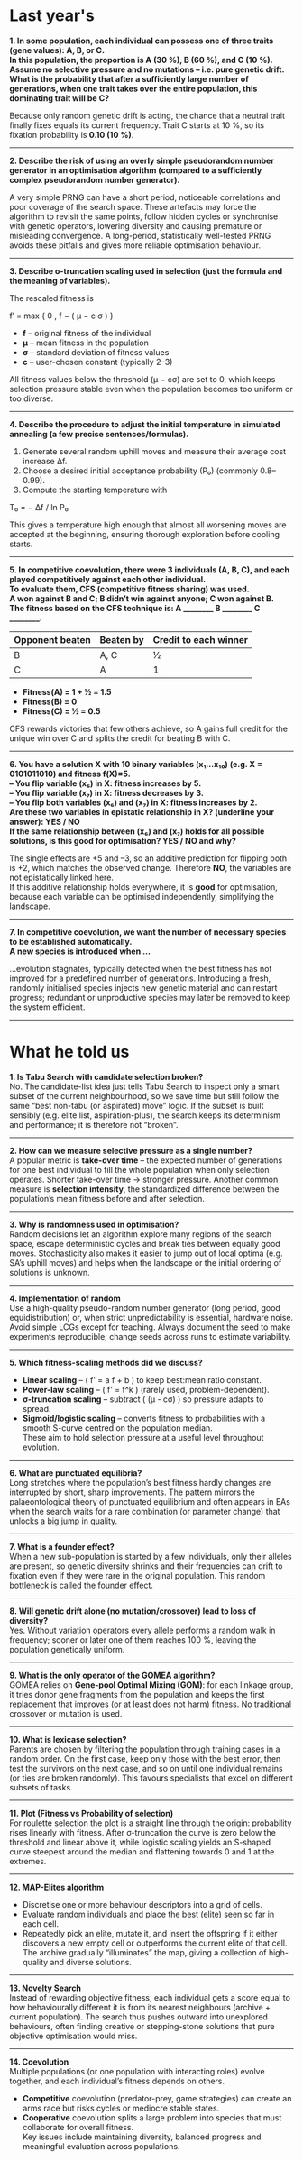 # Last year's

**1. In some population, each individual can possess one of three traits (gene values): A, B, or C.  
In this population, the proportion is A (30 %), B (60 %), and C (10 %).  
Assume no selective pressure and no mutations – i.e. pure genetic drift.  
What is the probability that after a sufficiently large number of generations, when one trait takes over the entire population, this dominating trait will be C?**

Because only random genetic drift is acting, the chance that a neutral trait finally fixes equals its current frequency. Trait C starts at 10 %, so its fixation probability is **0.10 (10 %)**.

---

**2. Describe the risk of using an overly simple pseudorandom number generator in an optimisation algorithm (compared to a sufficiently complex pseudorandom number generator).**

A very simple PRNG can have a short period, noticeable correlations and poor coverage of the search space. These artefacts may force the algorithm to revisit the same points, follow hidden cycles or synchronise with genetic operators, lowering diversity and causing premature or misleading convergence. A long-period, statistically well-tested PRNG avoids these pitfalls and gives more reliable optimisation behaviour.

---

**3. Describe σ-truncation scaling used in selection (just the formula and the meaning of variables).**

The rescaled fitness is

f′ = max { 0 ,  f − ( µ − c·σ ) }

* **f** – original fitness of the individual  
* **µ** – mean fitness in the population  
* **σ** – standard deviation of fitness values  
* **c** – user-chosen constant (typically 2–3)

All fitness values below the threshold \(µ − cσ\) are set to 0, which keeps selection pressure stable even when the population becomes too uniform or too diverse.

---

**4. Describe the procedure to adjust the initial temperature in simulated annealing (a few precise sentences/formulas).**

1. Generate several random uphill moves and measure their average cost increase Δf.  
2. Choose a desired initial acceptance probability \(P₀\) (commonly 0.8–0.99).  
3. Compute the starting temperature with  

T₀ = − Δf / ln P₀

This gives a temperature high enough that almost all worsening moves are accepted at the beginning, ensuring thorough exploration before cooling starts.

---

**5. In competitive coevolution, there were 3 individuals (A, B, C), and each played competitively against each other individual.  
To evaluate them, CFS (competitive fitness sharing) was used.  
A won against B and C; B didn’t win against anyone; C won against B.  
The fitness based on the CFS technique is: A ________  B ________  C ________.**

| Opponent beaten | Beaten by | Credit to each winner |
|-----------------|-----------|-----------------------|
| B               | A, C      | ½                    |
| C               | A         | 1                    |

* **Fitness(A) = 1 + ½ = 1.5**  
* **Fitness(B) = 0**  
* **Fitness(C) = ½ = 0.5**

CFS rewards victories that few others achieve, so A gains full credit for the unique win over C and splits the credit for beating B with C.


---

**6. You have a solution X with 10 binary variables \(x₁…x₁₀\) (e.g. X = 0101011010) and fitness f(X)=5.  
– You flip variable \(x₆\) in X: fitness increases by 5.  
– You flip variable \(x₇\) in X: fitness decreases by 3.  
– You flip both variables \(x₆\) and \(x₇\) in X: fitness increases by 2.  
Are these two variables in epistatic relationship in X? (underline your answer): YES / NO  
If the same relationship between \(x₆\) and \(x₇\) holds for all possible solutions, is this good for optimisation? YES / NO and why?**

The single effects are +5 and –3, so an additive prediction for flipping both is +2, which matches the observed change. Therefore **NO**, the variables are not epistatically linked here.  
If this additive relationship holds everywhere, it is **good** for optimisation, because each variable can be optimised independently, simplifying the landscape.

---

**7. In competitive coevolution, we want the number of necessary species to be established automatically.  
A new species is introduced when …**

…evolution stagnates, typically detected when the best fitness has not improved for a predefined number of generations. Introducing a fresh, randomly initialised species injects new genetic material and can restart progress; redundant or unproductive species may later be removed to keep the system efficient.

---
# What he told us

**1. Is Tabu Search with candidate selection broken?**  
No. The candidate-list idea just tells Tabu Search to inspect only a smart subset of the current neighbourhood, so we save time but still follow the same “best non-tabu (or aspirated) move” logic. If the subset is built sensibly (e.g. elite list, aspiration-plus), the search keeps its determinism and performance; it is therefore not “broken”.

---

**2. How can we measure selective pressure as a single number?**  
A popular metric is **take-over time** – the expected number of generations for one best individual to fill the whole population when only selection operates. Shorter take-over time → stronger pressure. Another common measure is **selection intensity**, the standardized difference between the population’s mean fitness before and after selection.

---

**3. Why is randomness used in optimisation?**  
Random decisions let an algorithm explore many regions of the search space, escape deterministic cycles and break ties between equally good moves. Stochasticity also makes it easier to jump out of local optima (e.g. SA’s uphill moves) and helps when the landscape or the initial ordering of solutions is unknown.

---

**4. Implementation of random**  
Use a high-quality pseudo-random number generator (long period, good equidistribution) or, when strict unpredictability is essential, hardware noise. Avoid simple LCGs except for teaching. Always document the seed to make experiments reproducible; change seeds across runs to estimate variability.

---

**5. Which fitness-scaling methods did we discuss?**  
* **Linear scaling** – \( f' = a f + b \) to keep best:mean ratio constant.  
* **Power-law scaling** – \( f' = f^k \) (rarely used, problem-dependent).  
* **σ-truncation scaling** – subtract \( (µ - cσ) \) so pressure adapts to spread.  
* **Sigmoid/logistic scaling** – converts fitness to probabilities with a smooth S-curve centred on the population median.  
These aim to hold selection pressure at a useful level throughout evolution.

---

**6. What are punctuated equilibria?**  
Long stretches where the population’s best fitness hardly changes are interrupted by short, sharp improvements. The pattern mirrors the palaeontological theory of punctuated equilibrium and often appears in EAs when the search waits for a rare combination (or parameter change) that unlocks a big jump in quality.

---

**7. What is a founder effect?**  
When a new sub-population is started by a few individuals, only their alleles are present, so genetic diversity shrinks and their frequencies can drift to fixation even if they were rare in the original population. This random bottleneck is called the founder effect.

---

**8. Will genetic drift alone (no mutation/crossover) lead to loss of diversity?**  
Yes. Without variation operators every allele performs a random walk in frequency; sooner or later one of them reaches 100 %, leaving the population genetically uniform.

---

**9. What is the only operator of the GOMEA algorithm?**  
GOMEA relies on **Gene-pool Optimal Mixing (GOM)**: for each linkage group, it tries donor gene fragments from the population and keeps the first replacement that improves (or at least does not harm) fitness. No traditional crossover or mutation is used.

---

**10. What is lexicase selection?**  
Parents are chosen by filtering the population through training cases in a random order. On the first case, keep only those with the best error, then test the survivors on the next case, and so on until one individual remains (or ties are broken randomly). This favours specialists that excel on different subsets of tasks.

---

**11. Plot (Fitness vs Probability of selection)**  
For roulette selection the plot is a straight line through the origin: probability rises linearly with fitness. After σ-truncation the curve is zero below the threshold and linear above it, while logistic scaling yields an S-shaped curve steepest around the median and flattening towards 0 and 1 at the extremes.

---

**12. MAP-Elites algorithm**  
* Discretise one or more behaviour descriptors into a grid of cells.  
* Evaluate random individuals and place the best (elite) seen so far in each cell.  
* Repeatedly pick an elite, mutate it, and insert the offspring if it either discovers a new empty cell or outperforms the current elite of that cell.  
The archive gradually “illuminates” the map, giving a collection of high-quality and diverse solutions.

---

**13. Novelty Search**  
Instead of rewarding objective fitness, each individual gets a score equal to how behaviourally different it is from its nearest neighbours (archive + current population). The search thus pushes outward into unexplored behaviours, often finding creative or stepping-stone solutions that pure objective optimisation would miss.

---

**14. Coevolution**  
Multiple populations (or one population with interacting roles) evolve together, and each individual’s fitness depends on others.  
* **Competitive** coevolution (predator-prey, game strategies) can create an arms race but risks cycles or mediocre stable states.  
* **Cooperative** coevolution splits a large problem into species that must collaborate for overall fitness.  
Key issues include maintaining diversity, balanced progress and meaningful evaluation across populations.
